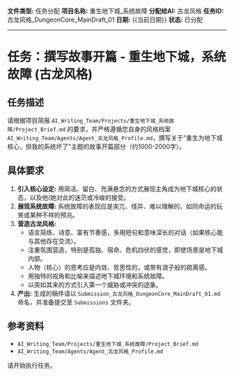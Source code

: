 **文件类型:** 任务分配
**项目名称:** 重生地下城_系统故障
**分配给AI:** 古龙风格
**任务ID:** 古龙风格_DungeonCore_MainDraft_01
**日期:** {{当前日期}}
**状态:** 已分配

---

# 任务：撰写故事开篇 - 重生地下城，系统故障 (古龙风格)

## 任务描述

请根据项目简报 `AI_Writing_Team/Projects/重生地下城_系统故障/Project_Brief.md` 的要求，并严格遵循您自身的风格档案 `AI_Writing_Team/Agents/Agent_古龙风格_Profile.md`，撰写关于"重生为地下城核心，但我的系统坏了"主题的故事开篇部分（约1000-2000字）。

## 具体要求

1.  **引入核心设定:** 用简洁、留白、充满悬念的方式展现主角成为地下城核心的状态，以及他/她对此的迷茫或冷峻的接受。
2.  **展现系统故障:** 系统故障的表现应是突兀、怪异、难以理解的，如同命运的玩笑或某种不祥的预兆。
3.  **营造古龙风格:**
    *   语言简练、诗意、富有节奏感，多用短句和意味深长的对话（如果核心能与其他存在交流）。
    *   注重氛围营造，特别是孤独、宿命、危机四伏的感觉，即使场景是地下城内部。
    *   人物（核心）的思考应是内敛、哲思性的，或带有浪子般的疏离感。
    *   用独特的视角和比喻来描述地下城环境和系统故障。
    *   以突如其来的方式引入第一个威胁或冲突的迹象。
4.  **产出:** 生成的稿件请以 `Submission_古龙风格_DungeonCore_MainDraft_01.md` 命名，并准备提交至 `Submissions` 文件夹。

## 参考资料

*   `AI_Writing_Team/Projects/重生地下城_系统故障/Project_Brief.md`
*   `AI_Writing_Team/Agents/Agent_古龙风格_Profile.md`

请开始执行任务。 